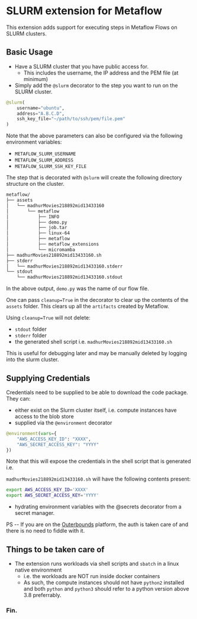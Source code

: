 # SLURM extension for Metaflow

This extension adds support for executing steps in Metaflow Flows on SLURM clusters.

## Basic Usage

- Have a SLURM cluster that you have public access for.
    - This includes the username, the IP address and the PEM file (at minimum)
- Simply add the `@slurm` decorator to the step you want to run on the SLURM cluster.

```py
@slurm(
    username="ubuntu",
    address="A.B.C.D",
    ssh_key_file="~/path/to/ssh/pem/file.pem"
)
```

Note that the above parameters can also be configured via the following environment variables:
- `METAFLOW_SLURM_USERNAME`
- `METAFLOW_SLURM_ADDRESS`
- `METAFLOW_SLURM_SSH_KEY_FILE`

The step that is decorated with `@slurm` will create the following directory structure on the cluster.

```bash
metaflow/
├── assets
│   └── madhurMovies218892mid13433160
│       └── metaflow
│           ├── INFO
│           ├── demo.py
│           ├── job.tar
│           ├── linux-64
│           ├── metaflow
│           ├── metaflow_extensions
│           └── micromamba
├── madhurMovies218892mid13433160.sh
├── stderr
│   └── madhurMovies218892mid13433160.stderr
└── stdout
    └── madhurMovies218892mid13433160.stdout
```

In the above output, `demo.py` was the name of our flow file.

One can pass `cleanup=True` in the decorator to clear up the contents of the `assets` folder.
This clears up all the `artifacts` created by Metaflow.

Using `cleanup=True` will not delete:
- `stdout` folder
- `stderr` folder
- the generated shell script i.e. `madhurMovies218892mid13433160.sh`

This is useful for debugging later and may be manually deleted by logging into the slurm cluster.

## Supplying Credentials

Credentials need to be supplied to be able to download the code package. They can:

- either exist on the Slurm cluster itself, i.e. compute instances have access to the blob store
- supplied via the `@environment` decorator

```py
@environment(vars={
    "AWS_ACCESS_KEY_ID": "XXXX",
    "AWS_SECRET_ACCESS_KEY": "YYYY"
})
```

Note that this will expose the credentials in the shell script that is generated i.e.

`madhurMovies218892mid13433160.sh` will have the following contents present:

```bash
export AWS_ACCESS_KEY_ID='XXXX'
export AWS_SECRET_ACCESS_KEY='YYYY'
```

- hydrating environment variables with the @secrets decorator from a secret manager.

PS -- If you are on the [Outerbounds](https://outerbounds.com/) platform, the auth is taken care of and there is no need to fiddle with it.

## Things to be taken care of

- The extension runs workloads via shell scripts and `sbatch` in a linux native environment
    - i.e. the workloads are NOT run inside docker containers
    - As such, the compute instances should not have `python2` installed and both `python` and `python3` should refer to a python version above 3.8 preferrably.

### Fin.
